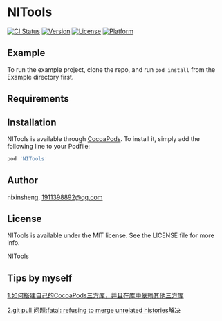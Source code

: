 # NITools


[![CI Status](https://img.shields.io/travis/nixinsheng/NITools.svg?style=flat)](https://travis-ci.org/nixinsheng/NITools)
[![Version](https://img.shields.io/cocoapods/v/NITools.svg?style=flat)](https://cocoapods.org/pods/NITools)
[![License](https://img.shields.io/cocoapods/l/NITools.svg?style=flat)](https://cocoapods.org/pods/NITools)
[![Platform](https://img.shields.io/cocoapods/p/NITools.svg?style=flat)](https://cocoapods.org/pods/NITools)

## Example

To run the example project, clone the repo, and run `pod install` from the Example directory first.

## Requirements

## Installation

NITools is available through [CocoaPods](https://cocoapods.org). To install
it, simply add the following line to your Podfile:

```ruby
pod 'NITools'
```

## Author

nixinsheng, 1911398892@qq.com

## License

NITools is available under the MIT license. See the LICENSE file for more info.

NITools

## Tips by myself
[1.如何搭建自己的CocoaPods三方库，并且在库中依赖其他三方库](https://www.jianshu.com/p/0e55143901b4)

[2.git pull 问题:fatal: refusing to merge unrelated histories解决](https://blog.csdn.net/qq_39400546/article/details/100150320)
